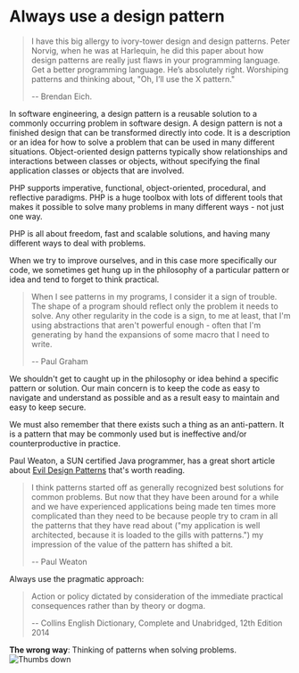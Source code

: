 # Always use a design pattern #

> I have this big allergy to ivory-tower design and design patterns. Peter Norvig, when he was at Harlequin, he did this paper about how design patterns are really just flaws in your programming language. Get a better programming language. He’s absolutely right. Worshiping patterns and thinking about, "Oh, I’ll use the X pattern."
>
> -- Brendan Eich.

In software engineering, a design pattern is a reusable solution to a commonly occurring problem in software design. A design pattern is not a finished design that can be transformed directly into code. It is a description or an idea for how to solve a problem that can be used in many different situations. Object-oriented design patterns typically show relationships and interactions between classes or objects, without specifying the final application classes or objects that are involved.

PHP supports imperative, functional, object-oriented, procedural, and reflective paradigms. PHP is a huge toolbox with lots of different tools that makes it possible to solve many problems in many different ways - not just one way.

PHP is all about freedom, fast and scalable solutions, and having many different ways to deal with problems.

When we try to improve ourselves, and in this case more specifically our code, we sometimes get hung up in the philosophy of a particular pattern or idea and tend to forget to think practical.

> When I see patterns in my programs, I consider it a sign of trouble. The shape of a program should reflect only the problem it needs to solve. Any other regularity in the code is a sign, to me at least, that I'm using abstractions that aren't powerful enough - often that I'm generating by hand the expansions of some macro that I need to write.
>
> -- Paul Graham

We shouldn't get to caught up in the philosophy or idea behind a specific pattern or solution. Our main concern is to keep the code as easy to navigate and understand as possible and as a result easy to maintain and easy to keep secure.

We must also remember that there exists such a thing as an anti-pattern. It is a pattern that may be commonly used but is ineffective and/or counterproductive in practice.

Paul Weaton, a SUN certified Java programmer, has a great short article about [Evil Design Patterns](http://www.javaranch.com/patterns/) that's worth reading.

> I think patterns started off as generally recognized best solutions for common problems. But now that they have been around for a while and we have experienced applications being made ten times more complicated than they need to be because people try to cram in all the patterns that they have read about ("my application is well architected, because it is loaded to the gills with patterns.") my impression of the value of the pattern has shifted a bit.
>
> -- Paul Weaton

Always use the pragmatic approach:

> Action or policy dictated by consideration of the immediate practical consequences rather than by theory or dogma.
>
> -- Collins English Dictionary, Complete and Unabridged, 12th Edition 2014

**The wrong way**: Thinking of patterns when solving problems. ![Thumbs down](img/thumbs-down.png)
